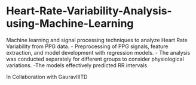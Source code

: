 # Heart-Rate-Variability-Analysis-using-Machine-Learning
Machine learning and signal processing techniques to analyze Heart Rate Variability from PPG data. - Preprocessing of PPG signals, feature extraction, and model development with regression models. - The analysis was conducted separately for different groups to consider physiological variations. -The models effectively predicted RR intervals 

In Collaboration with GauravIIITD

